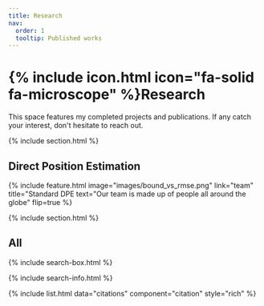 ```yaml
---
title: Research
nav:
  order: 1
  tooltip: Published works
---
```


# {% include icon.html icon="fa-solid fa-microscope" %}Research

This space features my completed projects and publications. If any catch your interest, don't hesitate to reach out.

{% include section.html %}

## Direct Position Estimation
{%
  include feature.html
  image="images/bound_vs_rmse.png"
  link="team"
  title="Standard DPE
  text="Our team is made up of people all around the globe"
  flip=true
%}



{% include section.html %}

## All

{% include search-box.html %}

{% include search-info.html %}

{% include list.html data="citations" component="citation" style="rich" %}
